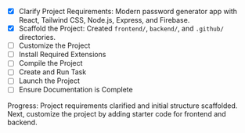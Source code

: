 - [x] Clarify Project Requirements: Modern password generator app with React, Tailwind CSS, Node.js, Express, and Firebase.
- [x] Scaffold the Project: Created `frontend/`, `backend/`, and `.github/` directories.
- [ ] Customize the Project
- [ ] Install Required Extensions
- [ ] Compile the Project
- [ ] Create and Run Task
- [ ] Launch the Project
- [ ] Ensure Documentation is Complete

Progress: Project requirements clarified and initial structure scaffolded. Next, customize the project by adding starter code for frontend and backend.
